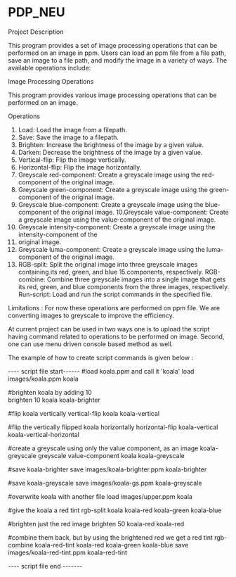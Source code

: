 # PDP_NEU

Project Description

This program provides a set of image processing operations that can be performed on an image in ppm.
Users can load an ppm file from a file path, save an image to a file path, and modify the image in a
variety of ways. The available operations include:

Image Processing Operations

This program provides various image processing operations that can be performed on an image.

Operations

1. Load: Load the image from a filepath.
2. Save: Save the image to a filepath.
3. Brighten: Increase the brightness of the image by a given value.
4. Darken: Decrease the brightness of the image by a given value.
5. Vertical-flip: Flip the image vertically.
6. Horizontal-flip: Flip the image horizontally.
7. Greyscale red-component: Create a greyscale image using the red-component of the original image.
8. Greyscale green-component: Create a greyscale image using the green-component of the original image.
9. Greyscale blue-component: Create a greyscale image using the blue-component of the original image.
10.Greyscale value-component: Create a greyscale image using the value-component of the original image.
11. Greyscale intensity-component: Create a greyscale image using the intensity-component of the
12. original image.
13. Greyscale luma-component: Create a greyscale image using the luma-component of the original image.
14. RGB-split: Split the original image into three greyscale images containing its red, green, and blue
15.components, respectively.
RGB-combine: Combine three greyscale images into a single image that gets its red, green, and blue
components from the three images, respectively.
Run-script: Load and run the script commands in the specified file.

Limitations : For now these operations are performed on
ppm file.
We are converting images to greyscale to improve the efficiency.

At current project can be used in two ways one is to
upload the script having command related to operations to be performed on image.
Second, one can use menu driven console based method as well.

The example of how to create script commands is given below :


---- script file start------
#load koala.ppm and call it 'koala'
load images/koala.ppm koala

#brighten koala by adding 10  
brighten 10 koala koala-brighter

#flip koala vertically
vertical-flip koala koala-vertical

#flip the vertically flipped koala horizontally
horizontal-flip koala-vertical koala-vertical-horizontal

#create a greyscale using only the value component, as an image koala-greyscale
greyscale value-component koala koala-greyscale

#save koala-brighter
save images/koala-brighter.ppm koala-brighter

#save koala-greyscale
save images/koala-gs.ppm koala-greyscale

#overwrite koala with another file
load images/upper.ppm koala

#give the koala a red tint
rgb-split koala koala-red koala-green koala-blue

#brighten just the red image
brighten 50 koala-red koala-red

#combine them back, but by using the brightened red we get a red tint
rgb-combine koala-red-tint koala-red koala-green koala-blue
save images/koala-red-tint.ppm koala-red-tint

---- script file end -------
